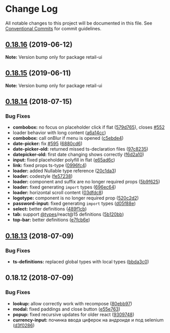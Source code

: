 # Change Log

All notable changes to this project will be documented in this file.
See [Conventional Commits](https://conventionalcommits.org) for commit guidelines.

<a name="0.18.16"></a>
## [0.18.16](https://github.com/skbkontur/retail-ui/compare/retail-ui@0.18.15...retail-ui@0.18.16) (2019-06-12)




**Note:** Version bump only for package retail-ui

<a name="0.18.15"></a>
## [0.18.15](https://github.com/skbkontur/retail-ui/compare/retail-ui@0.18.14...retail-ui@0.18.15) (2019-06-11)




**Note:** Version bump only for package retail-ui

<a name="0.18.14"></a>
## [0.18.14](https://github.com/skbkontur/retail-ui/compare/retail-ui@0.18.13...retail-ui@0.18.14) (2018-07-15)


### Bug Fixes

* **combobox:** no focus on placeholder click if flat ([579d765](https://github.com/skbkontur/retail-ui/commit/579d765)), closes [#552](https://github.com/skbkontur/retail-ui/issues/552)
* loader behavior with long content ([a6a14cc](https://github.com/skbkontur/retail-ui/commit/a6a14cc))
* **combobox:** call onBlur if menu is opened ([c5ebde4](https://github.com/skbkontur/retail-ui/commit/c5ebde4))
* **date-picker:** fix [#595](https://github.com/skbkontur/retail-ui/issues/595) ([6880cd6](https://github.com/skbkontur/retail-ui/commit/6880cd6))
* **date-picker-old:** returned missed ts-declaration files ([97c8235](https://github.com/skbkontur/retail-ui/commit/97c8235))
* **datepicker-old:** first date changing shows correctly ([f6d2a10](https://github.com/skbkontur/retail-ui/commit/f6d2a10))
* **input:** fixed placeholder polyfill in flat ([e65ad6c](https://github.com/skbkontur/retail-ui/commit/e65ad6c))
* **link:** fixed props ts-type ([0996fc4](https://github.com/skbkontur/retail-ui/commit/0996fc4))
* **loader:** added Nullable type reference ([20c1da3](https://github.com/skbkontur/retail-ui/commit/20c1da3))
* **loader:** codestyle ([fe57238](https://github.com/skbkontur/retail-ui/commit/fe57238))
* **loader:** component and suffix are no longer required props ([5b9f625](https://github.com/skbkontur/retail-ui/commit/5b9f625))
* **loader:** fixed generating `import` types ([696ec64](https://github.com/skbkontur/retail-ui/commit/696ec64))
* **loader:** horizontal scroll content ([03dfdc8](https://github.com/skbkontur/retail-ui/commit/03dfdc8))
* **logotype:** component is no longer required prop ([520c2d2](https://github.com/skbkontur/retail-ui/commit/520c2d2))
* **password-input:** fixed generating `import` types ([d05f88e](https://github.com/skbkontur/retail-ui/commit/d05f88e))
* **select:** better definitions ([489f1cb](https://github.com/skbkontur/retail-ui/commit/489f1cb))
* **tab:** support [@types](https://github.com/types)/react@15 definitions ([5b120bb](https://github.com/skbkontur/retail-ui/commit/5b120bb))
* **top-bar:** better definitions ([e7fcb6e](https://github.com/skbkontur/retail-ui/commit/e7fcb6e))




<a name="0.18.13"></a>
## [0.18.13](https://github.com/skbkontur/retail-ui/compare/retail-ui@0.18.12...retail-ui@0.18.13) (2018-07-09)


### Bug Fixes

* **ts-definitions:** replaced global types with local types ([bbda3c0](https://github.com/skbkontur/retail-ui/commit/bbda3c0))




<a name="0.18.12"></a>

## 0.18.12 (2018-07-09)

### Bug Fixes

- **lookup:** allow correctly work with recompose ([80ebb97](https://github.com/skbkontur/retail-ui/commit/80ebb97))
- **modal:** fixed paddings and close button ([e55e763](https://github.com/skbkontur/retail-ui/commit/e55e763))
- **popup:** fixed recursive updates for older react ([9309748](https://github.com/skbkontur/retail-ui/commit/9309748))
- **сurrency-input:** починка ввода циферок на андроиде и под selenium ([d3f0286](https://github.com/skbkontur/retail-ui/commit/d3f0286))
